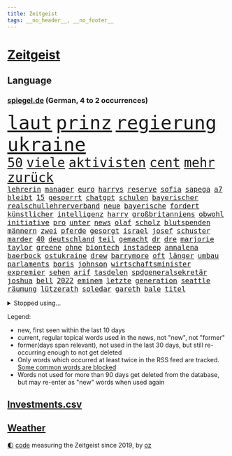 ```yaml
---
title: Zeitgeist
tags: __no_header__, __no_footer__
---
```


# [Zeitgeist](https://oliz.io/zeitgeist/)

## Language

<h3><a href="https://www.spiegel.de" target="_blank">spiegel.de</a> (German, 4 to 2 occurrences)</h3>
<p style="font-family:monospace">
<span style="font-size:32pt"><a href="news_links.html#laut" class="current">laut</a></span>
<span style="font-size:32pt"><a href="news_links.html#prinz" class="current">prinz</a></span>
<span style="font-size:32pt"><a href="news_links.html#regierung" class="current">regierung</a></span>
<span style="font-size:32pt"><a href="news_links.html#ukraine" class="current">ukraine</a></span>
<br>
<span style="font-size:22pt"><a href="news_links.html#50" class="current">50</a></span>
<span style="font-size:22pt"><a href="news_links.html#viele" class="current">viele</a></span>
<span style="font-size:22pt"><a href="news_links.html#aktivisten" class="current">aktivisten</a></span>
<span style="font-size:22pt"><a href="news_links.html#cent" class="current">cent</a></span>
<span style="font-size:22pt"><a href="news_links.html#mehr" class="current">mehr</a></span>
<span style="font-size:22pt"><a href="news_links.html#zurück" class="current">zurück</a></span>
<br>
<span style="font-size:12pt"><a href="news_links.html#lehrerin" class="current">lehrerin</a></span>
<span style="font-size:12pt"><a href="news_links.html#manager" class="current">manager</a></span>
<span style="font-size:12pt"><a href="news_links.html#euro" class="current">euro</a></span>
<span style="font-size:12pt"><a href="news_links.html#harrys" class="new">harrys</a></span>
<span style="font-size:12pt"><a href="news_links.html#reserve" class="new">reserve</a></span>
<span style="font-size:12pt"><a href="news_links.html#sofia" class="current">sofia</a></span>
<span style="font-size:12pt"><a href="news_links.html#sapega" class="new">sapega</a></span>
<span style="font-size:12pt"><a href="news_links.html#a7" class="current">a7</a></span>
<span style="font-size:12pt"><a href="news_links.html#bleibt" class="current">bleibt</a></span>
<span style="font-size:12pt"><a href="news_links.html#15" class="current">15</a></span>
<span style="font-size:12pt"><a href="news_links.html#gesperrt" class="current">gesperrt</a></span>
<span style="font-size:12pt"><a href="news_links.html#chatgpt" class="new">chatgpt</a></span>
<span style="font-size:12pt"><a href="news_links.html#schulen" class="current">schulen</a></span>
<span style="font-size:12pt"><a href="news_links.html#bayerischer" class="new">bayerischer</a></span>
<span style="font-size:12pt"><a href="news_links.html#realschullehrerverband" class="new">realschullehrerverband</a></span>
<span style="font-size:12pt"><a href="news_links.html#neue" class="current">neue</a></span>
<span style="font-size:12pt"><a href="news_links.html#bayerische" class="current">bayerische</a></span>
<span style="font-size:12pt"><a href="news_links.html#fordert" class="current">fordert</a></span>
<span style="font-size:12pt"><a href="news_links.html#künstlicher" class="current">künstlicher</a></span>
<span style="font-size:12pt"><a href="news_links.html#intelligenz" class="current">intelligenz</a></span>
<span style="font-size:12pt"><a href="news_links.html#harry" class="current">harry</a></span>
<span style="font-size:12pt"><a href="news_links.html#großbritanniens" class="current">großbritanniens</a></span>
<span style="font-size:12pt"><a href="news_links.html#obwohl" class="current">obwohl</a></span>
<span style="font-size:12pt"><a href="news_links.html#initiative" class="new">initiative</a></span>
<span style="font-size:12pt"><a href="news_links.html#pro" class="current">pro</a></span>
<span style="font-size:12pt"><a href="news_links.html#unter" class="current">unter</a></span>
<span style="font-size:12pt"><a href="news_links.html#news" class="current">news</a></span>
<span style="font-size:12pt"><a href="news_links.html#olaf" class="current">olaf</a></span>
<span style="font-size:12pt"><a href="news_links.html#scholz" class="current">scholz</a></span>
<span style="font-size:12pt"><a href="news_links.html#blutspenden" class="new">blutspenden</a></span>
<span style="font-size:12pt"><a href="news_links.html#männern" class="current">männern</a></span>
<span style="font-size:12pt"><a href="news_links.html#zwei" class="current">zwei</a></span>
<span style="font-size:12pt"><a href="news_links.html#pferde" class="new">pferde</a></span>
<span style="font-size:12pt"><a href="news_links.html#gesorgt" class="current">gesorgt</a></span>
<span style="font-size:12pt"><a href="news_links.html#israel" class="current">israel</a></span>
<span style="font-size:12pt"><a href="news_links.html#josef" class="current">josef</a></span>
<span style="font-size:12pt"><a href="news_links.html#schuster" class="current">schuster</a></span>
<span style="font-size:12pt"><a href="news_links.html#marder" class="new">marder</a></span>
<span style="font-size:12pt"><a href="news_links.html#40" class="current">40</a></span>
<span style="font-size:12pt"><a href="news_links.html#deutschland" class="current">deutschland</a></span>
<span style="font-size:12pt"><a href="news_links.html#teil" class="current">teil</a></span>
<span style="font-size:12pt"><a href="news_links.html#gemacht" class="current">gemacht</a></span>
<span style="font-size:12pt"><a href="news_links.html#dr" class="current">dr</a></span>
<span style="font-size:12pt"><a href="news_links.html#dre" class="current">dre</a></span>
<span style="font-size:12pt"><a href="news_links.html#marjorie" class="current">marjorie</a></span>
<span style="font-size:12pt"><a href="news_links.html#taylor" class="current">taylor</a></span>
<span style="font-size:12pt"><a href="news_links.html#greene" class="current">greene</a></span>
<span style="font-size:12pt"><a href="news_links.html#ohne" class="current">ohne</a></span>
<span style="font-size:12pt"><a href="news_links.html#biontech" class="current">biontech</a></span>
<span style="font-size:12pt"><a href="news_links.html#instadeep" class="new">instadeep</a></span>
<span style="font-size:12pt"><a href="news_links.html#annalena" class="current">annalena</a></span>
<span style="font-size:12pt"><a href="news_links.html#baerbock" class="current">baerbock</a></span>
<span style="font-size:12pt"><a href="news_links.html#ostukraine" class="current">ostukraine</a></span>
<span style="font-size:12pt"><a href="news_links.html#drew" class="current">drew</a></span>
<span style="font-size:12pt"><a href="news_links.html#barrymore" class="current">barrymore</a></span>
<span style="font-size:12pt"><a href="news_links.html#oft" class="current">oft</a></span>
<span style="font-size:12pt"><a href="news_links.html#länger" class="current">länger</a></span>
<span style="font-size:12pt"><a href="news_links.html#umbau" class="current">umbau</a></span>
<span style="font-size:12pt"><a href="news_links.html#parlaments" class="current">parlaments</a></span>
<span style="font-size:12pt"><a href="news_links.html#boris" class="current">boris</a></span>
<span style="font-size:12pt"><a href="news_links.html#johnson" class="current">johnson</a></span>
<span style="font-size:12pt"><a href="news_links.html#wirtschaftsminister" class="current">wirtschaftsminister</a></span>
<span style="font-size:12pt"><a href="news_links.html#expremier" class="current">expremier</a></span>
<span style="font-size:12pt"><a href="news_links.html#sehen" class="current">sehen</a></span>
<span style="font-size:12pt"><a href="news_links.html#arif" class="new">arif</a></span>
<span style="font-size:12pt"><a href="news_links.html#tasdelen" class="new">tasdelen</a></span>
<span style="font-size:12pt"><a href="news_links.html#spdgeneralsekretär" class="current">spdgeneralsekretär</a></span>
<span style="font-size:12pt"><a href="news_links.html#joshua" class="current">joshua</a></span>
<span style="font-size:12pt"><a href="news_links.html#bell" class="new">bell</a></span>
<span style="font-size:12pt"><a href="news_links.html#2022" class="current">2022</a></span>
<span style="font-size:12pt"><a href="news_links.html#eminem" class="new">eminem</a></span>
<span style="font-size:12pt"><a href="news_links.html#letzte" class="current">letzte</a></span>
<span style="font-size:12pt"><a href="news_links.html#generation" class="current">generation</a></span>
<span style="font-size:12pt"><a href="news_links.html#seattle" class="current">seattle</a></span>
<span style="font-size:12pt"><a href="news_links.html#räumung" class="current">räumung</a></span>
<span style="font-size:12pt"><a href="news_links.html#lützerath" class="current">lützerath</a></span>
<span style="font-size:12pt"><a href="news_links.html#soledar" class="new">soledar</a></span>
<span style="font-size:12pt"><a href="news_links.html#gareth" class="current">gareth</a></span>
<span style="font-size:12pt"><a href="news_links.html#bale" class="current">bale</a></span>
<span style="font-size:12pt"><a href="news_links.html#titel" class="current">titel</a></span>
</p>
<details>
<summary>Stopped using...</summary>
<p class="former" style="font-size:12pt">
mainz(810) scheinen(810) 75(809) drama(809) erholung(809) prüfung(809) richterin(809) unabhängige(809) versteigert(809) vorbereitet(809) antreten(808) erneute(808) festnahmen(808) humanitäre(808) mali(808) setzte(808) syrien(808) uhr(808) verhandelt(808) anspruch(807) erklärte(807) geplanten(807) insgesamt(807) niederlanden(807) rassistisch(807) sicherheitsbehörden(807) umwelt(807) angeklagte(806) ankunft(806) behandelt(806) breit(806) bundesliga(806) himmel(806) klaren(806) maske(806) usbehörden(806) zahlreichen(806) betriebe(805) einführen(805) einzug(805) erteilt(805) illegalen(805) katastrophe(805) kämpfte(805) leute(805) badenwürttembergs(804) benzin(804) dominiert(804) eingebrochen(804) geworfen(804) jury(804) kapitän(804) richten(804) weiteres(804) weißen(804) ziemlich(804) 300(803) freiburg(803) fuhr(803) kauft(803) legendären(803) rufen(803) sc(803) schießt(803) abgang(802) angeblichen(802) ausnahmezustand(802) belarussische(802) bemüht(802) beschließen(802) bewerber(802) ehemann(802) entdecken(802) erlassen(802) gefährliche(802) gehören(802) islamischen(802) jahrzehntelang(802) menge(802) unerwartet(802) 2018(801) bestimmt(801) eindruck(801) gelegt(801) infektion(801) klubs(801) stets(801) stolz(801) tatverdächtige(801) äthiopien(801) entdeckten(800) höchststand(800) null(800) teams(800) versagt(800) demonstrationen(799) indes(798) leipziger(798) lieben(798) reißt(798) siegte(798) stream(798) verbrechen(798) berufung(797) enthüllt(797) schülerinnen(797) athleten(796) beteiligung(796) bundestagswahl(796) debatten(796) fließt(796) illegal(796) impfstoff(796) kollaps(796) modell(796) west(796) auftrag(795) bloß(795) demokratische(795) gering(795) juli(795) siegen(795) treten(795) verbände(795) europäer(794) heimlich(794) online(794) sichern(794) tonnen(793) bekamen(792) bestehen(792) hölle(792) lücke(792) meint(792) wären(792) vorgaben(791) herr(790) hotels(790) vorstoß(790) absage(788) berühmte(787) patient(787) verwaltungsgericht(786) exporte(785) vieles(785) begeistert(783) enge(783) änderungen(783) einnahmen(782) enttäuschung(782) alexandra(781) hinten(781) iss(781) vorne(781) empfehlung(780) schneider(780) aufgefunden(779) chats(779) stellung(779) rang(778) umgeht(778) syrer(777) bundesverfassungsgericht(775) wem(775) istanbul(773) sinkende(771) wandel(770) bundesnetzagentur(769) jurist(769) ministerien(767) olympia(767) thüringer(765) kleinkind(763) 91(762) gewarnt(760) zeitung(759) kanadas(757) heizen(754) sprit(754) annäherung(752) bbc(752) drohne(752) farbe(745) mehren(745) offener(745) sammeln(742) brachten(739) mängel(739) last(734) nick(728) heidelberg(722) katzen(719) diagnose(695) anna(691) konfrontation(689) gezielt(687) belästigung(677) unverletzt(661) rein(654) finanziellen(653) verantwortliche(649) orte(646) athen(645) ausländischen(645) strebt(645) strecken(644) gebeten(630) angebote(627) mitverantwortlich(616) werte(614) finanziert(606) trost(601) holz(596) gefilmt(571) kontinent(571) gegend(569) fossile(566) anführer(542) adac(541) ohnehin(535) partnerschaft(531) kilogramm(530) sichtbar(520) einführung(516) global(515) lebten(514) fossilen(511) kollision(501) dörfer(500) jinping(496) staatskonzern(495) siebzigerjahren(494) 20000(493) gestern(493) ukrainischer(490) 400000(489) funktionen(488) nachspielzeit(488) verstecken(481) papiere(474) zeitungsbericht(471) meldeten(468) teamkollege(464) verbündeten(462) koalitionsvertrag(459) fehlender(458) staatspräsident(457) mutmaßliches(447) harren(446) vermitteln(444) protestierten(443) übertragung(443) bekräftigt(442) störungen(436) unterhaus(434) zurückgezogen(433) ampelregierung(432) einander(432) beider(429) strackzimmermann(429) parlamentarier(428) rotterdam(425) abu(424) schlimme(422) 200000(421) benutzt(421) 41(416) betrüger(414) methode(412) vorzugehen(412) vorgesehen(402) eindringlichen(399) dunkeln(391) gelb(389) gesteckt(389) technischer(389) meteorologen(387) loch(386) decken(384) diskussionen(384) johnsons(384) arbeitswelt(383) einfacher(383) swift(383) promis(382) vergabe(379) menschenrechtslage(378) angekündigte(377) zustimmung(377) schande(376) aussetzen(373) brown(370) klappt(370) nordische(370) bundesinnenministerin(369) rätselhafter(368) papa(366) marieagnes(364) problematisch(363) 68(362) bat(362) borrell(362) chris(362) aufgestellt(357) erkennt(354) drohte(352) stabilität(352) donezk(349) mitgliedstaaten(347) gerichte(344) untergang(342) versteigerung(342) großbrand(341) entführung(340) aufgeklärt(338) erneuert(336) teilten(336) verschwindet(328) herausgefunden(326) sofortige(326) ergeben(321) vereinigte(319) heißen(318) premierministerin(318) abschaffung(317) abgeschnitten(315) pass(314) verwaltung(314) zensur(309) oppositionellen(306) stammen(305) krause(304) geplanter(303) geschwächt(301) 19jährige(299) radprofi(298) verübt(297) inakzeptable(295) pannen(293) schneiden(290) ukrainisches(289) austausch(288) erneuerbare(288) nukleare(287) zittern(285) baustelle(284) erdöl(284) mutige(281) zugriff(281) wappnen(280) obergrenze(279) riskant(279) 2035(277) h(275) schnellere(275) duo(274) rahmen(274) saporischschja(273) tyson(273) spart(270) modernen(268) beben(266) house(266) starkes(265) niedersächsischen(264) weizen(262) aufkommt(261) spürt(261) jones(260) flossen(259) freundinnen(259) spannung(257) zuschauern(257) beigelegt(256) geist(256) suchten(256) boxen(252) speichern(252) schönen(250) haare(248) pipelines(248) tatverdächtiger(248) dir(247) stichwahl(244) reguläre(242) nachvollziehbar(241) filialen(238) nils(238) mars(235) mannheim(234) schleppend(234) gefährdete(233) empfinden(232) unterlag(231) fragwürdige(230) gepäck(230) verbliebenen(229) fahrräder(227) verfassungswidrig(226) schonen(225) westjordanland(225) hitze(224) isoliert(224) szenario(224) airport(223) kürzt(222) lösungen(220) syrischen(220) managerin(219) suchte(219) vermittelte(218) besitzt(217) r(217) 79(215) regierungsbildung(215) affenpocken(214) fdppolitikerin(214) umbringen(214) debattiert(212) verzweiflung(212) 16jährigen(211) 110(210) ermöglicht(210) usbasketballerin(210) angeschossen(209) rockband(209) black(207) verschleiert(207) nachhaltig(206) toben(206) beruhigen(205) ernannt(205) kapazitäten(204) brandenburgischen(202) handgreiflich(202) kühnert(202) umsetzen(201) übung(199) dfbpokals(197) mitarbeitende(197) jimmy(196) kimmich(196) sprung(196) verkörperte(196) generalstaatsanwalt(195) bestimmter(194) kaputte(194) scharfer(194) aufzeichnung(192) hubert(190) intervention(190) linker(190) misshandelt(190) afdpolitiker(189) ausgewählt(189) eingeholt(189) mühe(189) artikel(187) fotografierten(186) jubelte(186) ukrainerusslandkrieg(186) haushaltspolitik(185) plädieren(183) vertraulichen(183) christina(182) götze(182) ryan(182) bruno(181) 20jähriger(180) lena(180) begeht(176) energieversorger(176) hanna(176) strich(176) freizeit(175) hungernden(175) unzufriedene(175) android(173) 27jährige(172) umkämpfte(172) weltstar(172) körperliche(171) schlägerei(170) dfbauswahl(169) schadstoffe(169) gekürt(168) kultusminister(168) ema(167) zwölfjährige(167) antisemitismusvorwürfen(166) folgten(166) olympiasieger(166) versorger(166) digitale(165) einleiten(165) erlegen(165) gaskrise(165) zugezogen(165) ankurbeln(164) batterien(164) importverbot(163) kohlemeiler(163) militärhistoriker(163) solaranlage(162) ungerecht(161) partien(160) saale(160) schleuser(160) zurückhaltung(160) außenwelt(159) kennzeichen(159) usmilitär(159) gruppenphase(158) dach(157) klimafreundlich(157) service(156) effektiv(155) 2008(154) japanischer(154) lautes(154) expertinnen(153) motorradfahrer(153) 6000(152) effekt(152) sterling(152) wundersame(152) eigentliche(151) teenagern(149) 40jährige(148) korrekt(148) drohnenangriff(147) installieren(147) kanalinsel(146) prostitution(146) seltsam(146) tode(146) überragte(146) lizzo(145) diana(144) gelohnt(143) kenianer(143) äußerst(143) energiefirmen(142) abgeräumt(140) erzürnt(140) gabrielle(139) inhaftiert(139) exweltmeister(138) hoffnungsträger(138) liz(138) rbb(138) verpflichtungen(138) auszusetzen(137) gefüllt(137) gaspreis(136) besucherinnen(135) shitstorm(135) 14jährige(134) bach(134) schlesinger(134) terminal(134) massenhaft(133) uswahl(133) 27jähriger(132) notbremsung(132) selbstbewusstsein(132) smart(132) spätsommer(132) wunderbar(132) ausgetreten(131) durchzusetzen(131) usstaat(131) rad(130) zusammenprall(130) elton(129) diamanten(128) ussenat(127) beworben(126) gezielten(126) hilfspaket(126) sicherer(126) balenciaga(125) samuel(125) blackouts(124) evakuieren(124) geheimdienstes(124) faktoren(123) alex(122) andauernden(122) deutlicher(122) erkenntnissen(122) musikers(122) spielzeit(122) tarife(122) begrenzen(121) klargestellt(121) schach(121) bellingham(120) energiepauschale(120) größeres(120) achtziger(119) schiefgehen(119) aufzugeben(118) spurensuche(118) vergangener(118) verlage(118) wunderkind(118) ausgetauscht(117) fury(117) glaubte(117) antarktis(116) saisonsieg(116) altern(115) schikaniert(115) handschlag(114) töne(114) offenlegung(113) regisseurin(113) vorangekommen(113) woanders(113) celsius(112) fristverlängerung(112) mainzer(112) sicherheitslücken(112) verfassungsgericht(112) videotest(112) überlagert(112) banden(111) dnjepr(111) erzeugt(111) lettland(111) geteilt(110) ironman(110) nämlich(110) stephan(110) brisante(109) eben(108) resultat(108) satellitenbilder(108) preisgekrönte(107) bereut(106) bezirken(106) französin(106) unabhängigen(106) glaubwürdigkeit(105) krimbrücke(105) machtmissbrauch(105) zeitlich(105) eingeführten(104) 1992(103) andré(103) ber(103) gedrosselt(103) strafrechtliche(103) gehasst(102) recherchierte(102) rechtsradikale(102) roboter(102) verbündeter(102) blockierten(101) bundesnetzagenturchef(101) neuesten(101) tigray(101) 67(98) abtrünnigen(98) gegenangriff(98) hinweisgeber(98) ökosystem(98) buhlt(97) abermals(95) doppelte(95) fortschrittlich(95) voice(95) schwachen(94) tvcomeback(94) ausgestattet(93) differenzen(93) homophobe(93) vakzinen(93) austragen(92) eh(92) forcieren(92) fortschritt(92) gegenwind(92) historisches(92) prozessauftakt(92) tabelle(92) zuschauerrekord(92) erbittert(91) genügen(91) lebensmittelhändler(91) allgegenwärtig(90) brennholz(90) einwanderung(90) tricksten(90) turnieren(90) ehrung(89) extremistische(89) geldentzug(89) titelverteidigung(89) vertrieb(89) windsors(89) achtelfinalaus(88) gleichnamigen(88) ködern(88) rückschlägen(88) solarstrom(88) 38jähriger(87) ausscheiden(87) eisenbahner(87) finanzämter(87) haustier(87) königlichen(87) lobte(87) maßnahmenpaket(87) 800000(86) angepasste(86) astronauten(86) geburtsort(86) schulunterricht(86) 47jähriger(85) boomer(85) dreieinhalb(85) früherkennung(85) geschleust(85) höheren(85) jubelnde(85) windsor(85) bröckelt(84) einflussreichsten(84) finanzkrise(84) iocpräsident(84) bewaffnete(83) hitzigen(83) kontern(83) manches(83) plausch(83) steuerrecht(83) 27jährigen(82) bauarbeiter(82) bundeswehrverband(82) gehüllt(82) machtwechsel(82) sanftere(82) symbole(82) tinder(82) benennen(81) db(81) durchgehalten(81) exzesse(81) kolonien(81) kreativen(81) lkwfahrer(81) mögen(81) nullcovidkurs(81) sperma(81) waffenhändler(81) zusammentragen(81) 60jährigen(80) anstrengen(80) benennt(80) dahintersteckt(80) energiepreiskrise(80) kurswechsel(80) nachhaltigkeitsziele(80) poetische(80) soldatin(80) ausgestanden(79) grundschulen(79) illegales(79) jagte(79) orangen(79) rattenfänger(79) siebert(79) sittenpolizei(79) sportdirektor(79) zersplittert(79) zivilklage(79) angebracht(78) bezwang(78) debütroman(78) exwirecardchef(78) passagier(78) staatlicher(78) umfassend(78) verfängt(78) verrückten(78) 153(77) 3500(77) aktivist(77) auftragsbücher(77) ausbreiten(77) eingebürgert(77) geheimdokumente(77) plünderte(77) trüb(77) verkehrsbehinderungen(77) facebookmutter(76) kratzt(76) raffinerie(76) schreiner(76) jauch(75) kalender(75) knight(75) milliardenschweres(75) ngo(75) schwergewicht(75) besatzung(74) festnehmen(74) hilary(74) reichensteuer(74) abgestimmt(73) düngemittel(73) habt(73) konsumiert(73) neunziger(73) portugiesische(73) raketenangriffe(73) eliud(72) entführen(72) kipchoge(72) militärbasen(72) bereichen(71) getarnt(71) lotet(71) vorüber(71) abraham(70) carter(70) präferenz(70) verzeichnen(70) 02rückstand(69) altem(69) gebrochenen(69) höhepunkten(69) streits(69) wecken(69) beschleunigung(68) euratspräsident(68) uraltes(68) flüchtenden(67) katastrophale(67) snowden(67) eindämmung(66) hardlinern(66) kapitalmarkt(66) mia(66) milliardenschweren(66) ministerpräsidentenkonferenz(66) rufe(66) solidarisieren(66) entwickelte(65) hapert(65) usfußball(65) arbeitsvertrag(64) bundeshaushalt(64) defensive(64) improvisieren(64) kopftuch(64) monica(64) schuldspruch(64) zulässig(64) aufzuhören(63) bahnmitarbeiter(63) bahnstrecke(63) detonation(63) erben(63) falschinformationen(63) glühwein(63) äthiopierin(63) akademie(62) emanzipation(62) expolizisten(62) kriegsparteien(62) ratten(62) wahlpannen(62) ausrufen(61) entzogen(61) labourpartei(61) schlicht(61) tankstellen(61) weltmeistertitel(61) ersticken(60) kanye(60) missionen(60) schlachtfeld(60) coldplay(59) entführt(59) fahrplanwechsel(59) gelsenkirchener(59) industriebetriebe(59) kreuzfahrt(59) schrauben(59) sortieren(59) tafeln(59) anforderungen(58) belgorod(58) gorillas(58) grausam(58) neuerliche(58) osterinsel(58) verfehlen(58) vorige(58) beschlossene(57) gefälscht(57) getir(57) helm(57) herbeiführen(57) kopfhörer(57) regierungskommission(57) schwarzer(57) sorgerecht(57) unfallort(57) konstantin(56) konstruiert(56) kuhle(56) landesteilen(56) schwaben(56) deutschem(55) durchsetzung(55) geiselhaft(55) generalbundesanwalt(55) kindeswohl(55) kriegswinter(55) pils(55) rechtsextrem(55) unternommen(55) fiasko(54) innovativer(54) ironmanwm(53) komödien(53) landebahnen(53) machtverhältnisse(53) staunen(53) absurde(52) beworfen(52) härteren(52) kitapflicht(52) nachrichtenagentur(52) neonazi(52) vormittag(52) erwachen(51) gefängnisstrafen(51) oh(51) rennserie(51) drohnenangriffe(50) druschbapipeline(50) erprobte(50) farm(50) kinderbücher(50) nächtlichen(50) rekrutieren(50) tierfotos(50) wildlife(50) eritreische(49) gasimporte(49) herausfinden(49) radar(49) stauen(49) talentierten(49) filtern(48) reading(48) verlagert(48) vielfältig(48) überzeugte(48) keir(47) reis(47) starmer(47) bewohnten(46) billie(46) boeing(46) eilish(46) philip(46) read(46) ruinen(46) 431(45) beratung(45) kay(45) wahlbezirken(45) wahlhelfer(45) worlds(45) america(44) klebt(44) menschenrechtsverstöße(44) misstrauen(44) ulm(44) häufigsten(43) knie(43) langfristigen(43) torlos(43) unterlaufen(43) weltcupauftakt(43) begehren(42) darknet(42) meiden(42) netzwerke(42) nordengland(42) podium(42) söldner(42) auffällig(41) aussichten(41) energieagentur(41) geldautomaten(41) heftigsten(41) klingeln(41) ramaphosa(41) ranghohe(41) reichlich(41) rica(41) südafrikas(41) überreicht(41) andernorts(40) atwood(40) heulen(40) margaret(40) leichtigkeit(39) prediger(39) wmausrichter(39) dhabi(38) gentleman(38) geworben(38) schossen(38) schutzschirm(38) plastik(37) wirtschaftliche(37) wmteilnehmer(37) überholte(37) 82jährige(36) fiesta(36) navy(36) spurlos(36) stabilisieren(36) expartner(35) expartnerin(35) iphonefabrik(35) mittelfeldspieler(35) naht(35) stimmenfang(35) umso(35) weltkulturerbe(35) eingetreten(34) entscheidender(34) fußballbund(34) kalkül(34) podestplatz(34) rabattaktionen(34) transportiert(34) treu(34) aufpreis(33) backstreet(33) blicke(33) japaner(33) persischen(33) qualifiziert(33) trek(33) unumstritten(33) verkleidet(33) 13jährige(32) boys(32) buchen(32) flugkörper(32) gespaltenen(32) stur(32) trotzen(32) verbinden(32) aktienrente(31) awdijiwka(31) bahrain(31) kader(31) polizeistationen(31) rex(31) schädel(31) sparsamkeit(31) tyrannosaurus(31) babyboomer(30) friends(30) friendsstar(30) prominent(30) stadien(30) ärgerlich(30) antisemitischen(29) popikone(29) reaktiviert(29) verbindungen(29) wirecardchef(29) zukommt(29) 21sieg(28) ernsthafte(28) floppen(28) jüdische(28) nordeuropa(28) quarantänevorschriften(28) stricken(28) clooney(27) gastarbeitern(27) nachziehen(27) neuartigen(27) siegtor(27) ware(27) begegnet(26) behinderungen(26) ergriff(26) terroranschläge(26) unterschiedlichen(26) anrichten(25) anzahl(25) erpressen(25) landesweiten(25) lieferverträge(25) portugiese(25) präventivhaft(25) verhandler(25) gast(24) murdoch(24) rupert(24) abwehr(23) bildchefredakteur(23) erliegt(23) flieger(23) gefoltert(23) hilfslieferungen(23) insider(23) kreuzfahrtschiff(23) schmerzt(23) stéphanie(23) abgesegnet(22) abschrecken(22) autounfalls(22) einhorn(22) französisches(22) redaktionsräume(22) territoriums(22) verheirateten(22) auswärtigen(21) dominique(21) elternabend(21) herrscherfamilie(21) klinikaufenthalt(21) milliardenüberschuss(21) nico(21) scheidende(21) siegtreffer(21) statistische(21) verbannt(21) aufgibt(20) cannabisöl(20) youtuber(20) bevölkerungsschutz(19) intensivstationen(19) kassierten(19) kurzerhand(19) lngtanker(19) lobbyisten(19) sturzflut(19) technische(19) traumjob(19) überzeugen(19) check(18) enthüllungen(18) jüngstes(18) rohstoff(18) schneefällen(18) sperrte(18) studio(18) coronafolgen(17) maradona(17) strafkolonie(17) unerreichbar(17) zusammenpasst(17) 125000(16) bräuchten(16) guillermo(16) kontrovers(16) 56(15) bierhoff(15) carla(15) dschenin(15) durchkämmt(15) entrüstung(15) gestalten(15) server(15) umstrukturierung(15) usautor(15) verkehrswende(15) box(14) coronahilfen(14) dawson(14) doha(14) faq(14) flecken(14) gaal(14) geklebt(14) gelsenkirchen(14) indigene(14) kitamisere(14) landeshauptstadt(14) louis(14) lovebinde(14) programmchef(14) schultekellinghaus(14) senkrecht(14) advent(13) eingerichtet(13) erkenntnis(13) geprobt(13) java(13) manching(13) mobilfunk(13) quest(13) saisonrennen(13) surfen(13) vrbrille(13) jahresgehalt(12) keltenschatz(12) nasser(12) stadelheim(12) südamerikaner(12) vorsorgen(12) absolut(11) auszuscheiden(11) forderten(11) marcel(11) podcastfolge(11) sané(11) singende(11) spoiler(11) sportgeschichte(11)
</p>
</details>
<p>Legend:
<ul>
<li><span class="new">new</span>, first seen within the last 10 days</li>
<li><span class="current">current</span>, regular topical words used in the news, not "new", not "former"</li>
<li><span class="former">former(days span relevant)</span>, not used in the last 30 days, but still re-occurring enough to not get deleted</li>
<li>Only words which occurred at least twice in the RSS feed are tracked. <a href="language/filters.py">Some common words are blocked</a></li>
<li>Words not used for more than 90 days get deleted from the database, but may re-enter as "new" words when used again</li>
</ul>
</p>

## [Investments](investments.html)[.csv](investments.csv)

## [Weather](weather.html)

<footer>
<a href="javascript:toggleTheme()" class="nav">🌓</a>
<a href="https://github.com/ooz/zeitgeist">code</a> measuring the Zeitgeist since 2019, by <a href="https://oliz.io">oz</a>
</footer>
